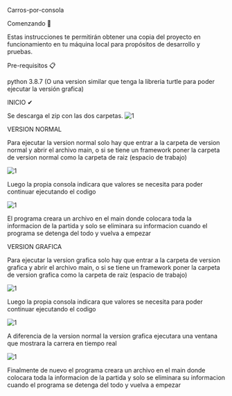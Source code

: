 Carros-por-consola

Comenzando 🚀

Estas instrucciones te permitirán obtener una copia del proyecto en funcionamiento en tu máquina local para propósitos de desarrollo y pruebas.

Pre-requisitos 📋

python 3.8.7 (O una version similar que tenga la libreria turtle para poder ejecutar la versión grafica)

INICIO ✔

Se descarga el zip con las dos carpetas.
![1](https://user-images.githubusercontent.com/83151174/116023316-7efb8600-a611-11eb-9bcd-63f0864a79ed.JPG)

VERSION NORMAL

Para ejecutar la version normal solo hay que entrar a la carpeta de version normal y abrir el archivo main, o si se tiene un framework poner la carpeta de version normal como la carpeta de raiz (espacio de trabajo)

![1](https://user-images.githubusercontent.com/83151174/116023728-5aec7480-a612-11eb-8757-1327dc4f9605.JPG)

Luego la propia consola indicara que valores se necesita para poder continuar ejecutando el codigo

![1](https://user-images.githubusercontent.com/83151174/116023863-a7d04b00-a612-11eb-9bcb-a0191da4a2b2.JPG)

El programa creara un archivo en el main donde colocara toda la informacion de la partida y solo se eliminara su informacion cuando el programa se detenga del todo y vuelva a empezar

VERSION GRAFICA

Para ejecutar la version grafica solo hay que entrar a la carpeta de version grafica y abrir el archivo main, o si se tiene un framework poner la carpeta de version grafica como la carpeta de raiz (espacio de trabajo)

![1](https://user-images.githubusercontent.com/83151174/116023728-5aec7480-a612-11eb-8757-1327dc4f9605.JPG)

Luego la propia consola indicara que valores se necesita para poder continuar ejecutando el codigo

![1](https://user-images.githubusercontent.com/83151174/116023863-a7d04b00-a612-11eb-9bcb-a0191da4a2b2.JPG)

A diferencia de la version normal la version grafica ejecutara una ventana que mostrara la carrera en tiempo real

![1](https://user-images.githubusercontent.com/83151174/116024697-62148200-a614-11eb-8499-6c0d4d800be4.JPG)

Finalmente de nuevo el programa creara un archivo en el main donde colocara toda la informacion de la partida y solo se eliminara su informacion cuando el programa se detenga del todo y vuelva a empezar
